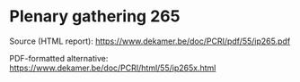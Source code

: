 # Plenary gathering 265

Source (HTML report): https://www.dekamer.be/doc/PCRI/pdf/55/ip265.pdf

PDF-formatted alternative: https://www.dekamer.be/doc/PCRI/html/55/ip265x.html

